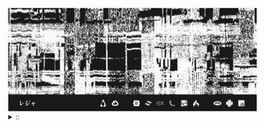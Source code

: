 <img src="./banner.png">
<details><summary> :: </summary>
<!--START_SECTION:waka-->

```
From: 09 August 2024 - To: 08 October 2024

Total Time: 402 hrs 22 mins

Python                     182 hrs 46 mins //////////---------------   41.68 %
JavaScript                 51 hrs 48 mins  ///----------------------   11.81 %
Other                      36 hrs 11 mins  //-----------------------   08.25 %
```

<!--END_SECTION:waka-->
</details>
